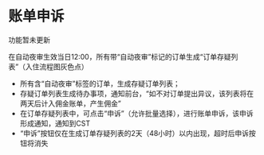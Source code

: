 # 账单申诉

功能暂未更新

在自动夜审生效当日12:00，所有带“自动夜审”标记的订单生成“订单存疑列表”（入住流程图灰色点）

* 所有含“自动夜审”标签的订单，生成存疑订单列表；
* 存疑订单列表生成待办事项，通知前台，“如不对订单提出异议，该列表将在两天后计入佣金账单，产生佣金”
* 在订单存疑列表中，可点击“申诉”（允许批量选择），进行账单申诉，该申诉形成通知，通知到CST
* “申诉”按钮仅在生成订单存疑列表的2天（48小时）以内出现，超时后申诉按钮将消失

